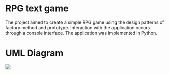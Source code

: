 # RPG text game
The project aimed to create a simple RPG game using the design patterns of factory method and prototype. Interaction with the application occurs through a console interface. The application was implemented in Python.


# UML Diagram
![](https://i.imgur.com/c7miluR.png)
